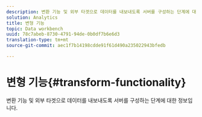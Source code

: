 ```yaml
---
description: 변환 기능 및 외부 타겟으로 데이터를 내보내도록 서버를 구성하는 단계에 대한 정보입니다.
solution: Analytics
title: 변형 기능
topic: Data workbench
uuid: 78c7abeb-8730-4791-94de-0b0df7b6e6d3
translation-type: tm+mt
source-git-commit: aec1f7b14198cdde91f61d490a235022943bfedb

---
```



# 변형 기능{#transform-functionality}

변환 기능 및 외부 타겟으로 데이터를 내보내도록 서버를 구성하는 단계에 대한 정보입니다.

